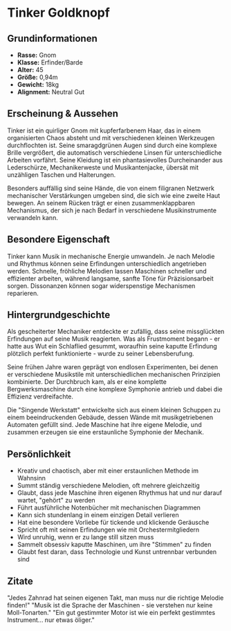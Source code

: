 # Tinker Goldknopf

## Grundinformationen
- **Rasse:** Gnom
- **Klasse:** Erfinder/Barde
- **Alter:** 45
- **Größe:** 0,94m
- **Gewicht:** 18kg
- **Alignment:** Neutral Gut

## Erscheinung & Aussehen
Tinker ist ein quirliger Gnom mit kupferfarbenem Haar, das in einem organisierten Chaos absteht und mit verschiedenen kleinen Werkzeugen durchflochten ist. Seine smaragdgrünen Augen sind durch eine komplexe Brille vergrößert, die automatisch verschiedene Linsen für unterschiedliche Arbeiten vorfährt. Seine Kleidung ist ein phantasievolles Durcheinander aus Lederschürze, Mechanikerweste und Musikantenjacke, übersät mit unzähligen Taschen und Halterungen.

Besonders auffällig sind seine Hände, die von einem filigranen Netzwerk mechanischer Verstärkungen umgeben sind, die sich wie eine zweite Haut bewegen. An seinem Rücken trägt er einen zusammenklappbaren Mechanismus, der sich je nach Bedarf in verschiedene Musikinstrumente verwandeln kann.

## Besondere Eigenschaft
Tinker kann Musik in mechanische Energie umwandeln. Je nach Melodie und Rhythmus können seine Erfindungen unterschiedlich angetrieben werden. Schnelle, fröhliche Melodien lassen Maschinen schneller und effizienter arbeiten, während langsame, sanfte Töne für Präzisionsarbeit sorgen. Dissonanzen können sogar widerspenstige Mechanismen reparieren.

## Hintergrundgeschichte
Als gescheiterter Mechaniker entdeckte er zufällig, dass seine missglückten Erfindungen auf seine Musik reagierten. Was als Frustmoment begann - er hatte aus Wut ein Schlaflied gesummt, woraufhin seine kaputte Erfindung plötzlich perfekt funktionierte - wurde zu seiner Lebensberufung.

Seine frühen Jahre waren geprägt von endlosen Experimenten, bei denen er verschiedene Musikstile mit unterschiedlichen mechanischen Prinzipien kombinierte. Der Durchbruch kam, als er eine komplette Bergwerksmaschine durch eine komplexe Symphonie antrieb und dabei die Effizienz verdreifachte.

Die "Singende Werkstatt" entwickelte sich aus einem kleinen Schuppen zu einem beeindruckenden Gebäude, dessen Wände mit musikgetriebenen Automaten gefüllt sind. Jede Maschine hat ihre eigene Melodie, und zusammen erzeugen sie eine erstaunliche Symphonie der Mechanik.

## Persönlichkeit
- Kreativ und chaotisch, aber mit einer erstaunlichen Methode im Wahnsinn
- Summt ständig verschiedene Melodien, oft mehrere gleichzeitig
- Glaubt, dass jede Maschine ihren eigenen Rhythmus hat und nur darauf wartet, "gehört" zu werden
- Führt ausführliche Notenbücher mit mechanischen Diagrammen
- Kann sich stundenlang in einem einzigen Detail verlieren
- Hat eine besondere Vorliebe für tickende und klickende Geräusche
- Spricht oft mit seinen Erfindungen wie mit Orchestermitgliedern
- Wird unruhig, wenn er zu lange still sitzen muss
- Sammelt obsessiv kaputte Maschinen, um ihre "Stimmen" zu finden
- Glaubt fest daran, dass Technologie und Kunst untrennbar verbunden sind

## Zitate
"Jedes Zahnrad hat seinen eigenen Takt, man muss nur die richtige Melodie finden!"
"Musik ist die Sprache der Maschinen - sie verstehen nur keine Moll-Tonarten."
"Ein gut gestimmter Motor ist wie ein perfekt gestimmtes Instrument... nur etwas öliger."